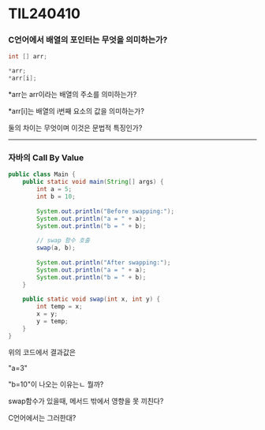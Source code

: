 # TIL240410

### C언어에서 배열의 포인터는 무엇을 의미하는가? 

```c
int [] arr;

*arr;
*arr[i];

```

*arr는 arr이라는 배열의 주소를 의미하는가? 

*arr[i]는 배열의 i번째 요소의 값을 의미하는가? 

둘의 차이는 무엇이며 이것은 문법적 특징인가?



---



### 자바의 Call By Value

```java
public class Main {
    public static void main(String[] args) {
        int a = 5;
        int b = 10;
        
        System.out.println("Before swapping:");
        System.out.println("a = " + a);
        System.out.println("b = " + b);
        
        // swap 함수 호출
        swap(a, b);
        
        System.out.println("After swapping:");
        System.out.println("a = " + a);
        System.out.println("b = " + b);
    }
    
    public static void swap(int x, int y) {
        int temp = x;
        x = y;
        y = temp;
    }
}
```

위의 코드에서 결과값은 

"a=3"

"b=10"이 나오는 이유는ㄴ 뭘까?

swap함수가 있을때, 메서드 밖에서 영향을 못 끼친다? 

C언어에서는 그러한대? 